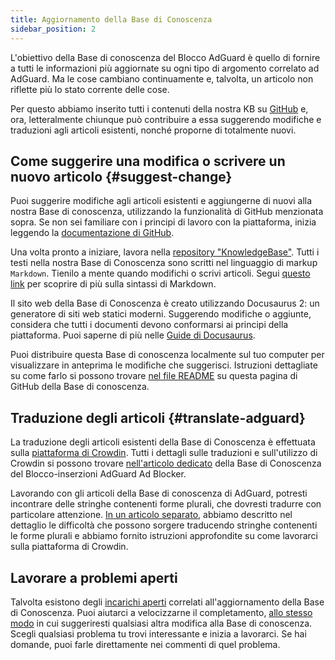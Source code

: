 ```yaml
---
title: Aggiornamento della Base di Conoscenza
sidebar_position: 2
---
```


L'obiettivo della Base di conoscenza del Blocco AdGuard è quello di fornire a tutti le informazioni più aggiornate su ogni tipo di argomento correlato ad AdGuard. Ma le cose cambiano continuamente e, talvolta, un articolo non riflette più lo stato corrente delle cose.

Per questo abbiamo inserito tutti i contenuti della nostra KB su [GitHub](https://github.com/AdguardTeam/KnowledgeBase) e, ora, letteralmente chiunque può contribuire a essa suggerendo modifiche e traduzioni agli articoli esistenti, nonché proporne di totalmente nuovi.

## Come suggerire una modifica o scrivere un nuovo articolo {#suggest-change}

Puoi suggerire modifiche agli articoli esistenti e aggiungerne di nuovi alla nostra Base di conoscenza, utilizzando la funzionalità di GitHub menzionata sopra. Se non sei familiare con i principi di lavoro con la piattaforma, inizia leggendo la [documentazione di GitHub](https://docs.github.com/en).

Una volta pronto a iniziare, lavora nella [repository "KnowledgeBase"](https://github.com/AdguardTeam/KnowledgeBase). Tutti i testi nella nostra Base di Conoscenza sono scritti nel linguaggio di markup `Markdown`. Tienilo a mente quando modifichi o scrivi articoli. Segui [questo link](https://docs.github.com/en/get-started/writing-on-github/getting-started-with-writing-and-formatting-on-github/basic-writing-and-formatting-syntax) per scoprire di più sulla sintassi di Markdown.

Il sito web della Base di Conoscenza è creato utilizzando Docusaurus 2: un generatore di siti web statici moderni. Suggerendo modifiche o aggiunte, considera che tutti i documenti devono conformarsi ai principi della piattaforma. Puoi saperne di più nelle [Guide di Docusaurus](https://docusaurus.io/docs/category/guides).

Puoi distribuire questa Base di conoscenza localmente sul tuo computer per visualizzare in anteprima le modifiche che suggerisci. Istruzioni dettagliate su come farlo si possono trovare [nel file README](https://github.com/AdguardTeam/KnowledgeBase#readme) su questa pagina di GitHub della Base di conoscenza.

## Traduzione degli articoli {#translate-adguard}

La traduzione degli articoli esistenti della Base di Conoscenza è effettuata sulla [piattaforma di Crowdin](https://crowdin.com/profile/adguard). Tutti i dettagli sulle traduzioni e sull'utilizzo di Crowdin si possono trovare [nell'articolo dedicato](../translate/guidelines) della Base di Conoscenza del Blocco-inserzioni AdGuard Ad Blocker.

Lavorando con gli articoli della Base di conoscenza di AdGuard, potresti incontrare delle stringhe contenenti forme plurali, che dovresti tradurre con particolare attenzione. [In un articolo separato](../translate/plural-forms), abbiamo descritto nel dettaglio le difficoltà che possono sorgere traducendo stringhe contenenti le forme plurali e abbiamo fornito istruzioni approfondite su come lavorarci sulla piattaforma di Crowdin.

## Lavorare a problemi aperti

Talvolta esistono degli [incarichi aperti](https://github.com/AdguardTeam/KnowledgeBase/issues) correlati all'aggiornamento della Base di Conoscenza. Puoi aiutarci a velocizzarne il completamento, [allo stesso modo](#suggest-change) in cui suggeriresti qualsiasi altra modifica alla Base di conoscenza. Scegli qualsiasi problema tu trovi interessante e inizia a lavorarci. Se hai domande, puoi farle direttamente nei commenti di quel problema.
